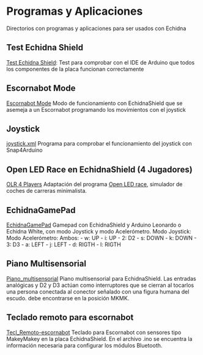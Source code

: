# Programas y Aplicaciones

Directorios con programas y aplicaciones para ser usados con Echidna

## Test Echidna Shield
[Test Echidna Shield](https://github.com/EchidnaShield/Recursos/blob/master/Programas_y_Aplicaciones/TestEchidnaShield/TestEchidnaShield.ino): Test para comprobar con el IDE de Arduino que todos los componentes de la placa funcionan correctamente


## Escornabot Mode
[Escornabot Mode](https://github.com/EchidnaShield/Recursos/blob/master/Programas_y_Aplicaciones/EscornabotMode/EscornabotMode.ino)
Modo de funcionamiento con EchidnaShield que se asemeja a un Escornabot programando los movimientos con el joystick

## Joystick
[joystick.xml](https://github.com/EchidnaShield/Recursos/blob/master/Programas_y_Aplicaciones/joystick.xml)
Programa para comprobar el funcionamiento del joystick con Snap4Arduino

## Open LED Race en EchidnaShield (4 Jugadores)
[OLR 4 Players](https://github.com/EchidnaShield/Recursos/tree/master/Programas_y_Aplicaciones/Echidna_OLR_4P)
Adaptación del programa [Open LED race](https://openledrace.net/), simulador de coches de carreras minimalista.

## EchidnaGamePad
[EchidnaGamePad](https://github.com/EchidnaShield/Recursos/tree/master/Programas_y_Aplicaciones/EchidnaGamePad)
Gamepad con EchidnaShield y Arduino Leonardo o Echidna White, con modo Joystick y modo Acelerómetro. 
  Modo Joystick:      Modo Acelerómetro:    Ambos:
    - w: UP              - i: UP            - 2: D2
    - s: DOWN            - k: DOWN          - 3: D3
    - a: LEFT            - j: LEFT
    - d: RIGTH           - l: RIGTH
    
## Piano Multisensorial
[Piano_multisensorial](https://github.com/EchidnaShield/Recursos/tree/master/Programas_y_Aplicaciones/Piano_multisensorial)
Piano multisensorial para EchidnaShield. Las entradas analógicas y D2 y D3 actúan como interruptores que se cierran al tocarlos una persona conectada al conector señalado con una figura humana del escudo. debe encontrarse en la posición MKMK.

## Teclado remoto para escornabot
[Tecl_Remoto-escornabot](https://github.com/EchidnaShield/Recursos/tree/master/Programas_y_Aplicaciones/Tecl_Remoto-escornabot)
Teclado para Escornabot con sensores tipo MakeyMakey en la placa EchidnaShield. En el archivo .ino se encuentra la información necesaria para configurar los módulos Bluetooth.

